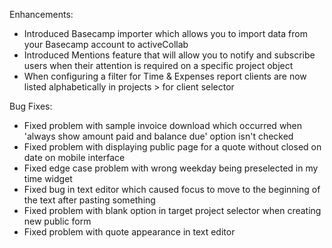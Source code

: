 Enhancements:

* Introduced Basecamp importer which allows you to import data from your Basecamp account to activeCollab
* Introduced Mentions feature that will allow you to notify and subscribe users when their attention is required on a specific project object
* When configuring a filter for Time & Expenses report clients are now listed alphabetically in projects > for client selector


Bug Fixes:

* Fixed problem with sample invoice download which occurred when 'always show amount paid and balance due' option isn't checked
* Fixed problem with displaying public page for a quote without closed on date on mobile interface
* Fixed edge case problem with wrong weekday being preselected in my time widget
* Fixed bug in text editor which caused focus to move to the beginning of the text after pasting something
* Fixed problem with blank option in target project selector when creating new public form
* Fixed problem with quote appearance in text editor